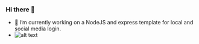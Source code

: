 ### Hi there 👋  
- 🔭 I’m currently working on a NodeJS and express template for local and social media login.  
- ![alt text](https://github-readme-stats.vercel.app/api/top-langs/?username=ragranados&theme=dracula&layout=compact%22%20alt=%22Top%20langs)

<!--
**ragranados/ragranados** is a ✨ _special_ ✨ repository because its `README.md` (this file) appears on your GitHub profile.

Here are some ideas to get you started:

- 🔭 I’m currently working on ...
- 🌱 I’m currently learning ...
- 👯 I’m looking to collaborate on ...
- 🤔 I’m looking for help with ...
- 💬 Ask me about ...
- 📫 How to reach me: ...
- 😄 Pronouns: ...
- ⚡ Fun fact: ...
-->
